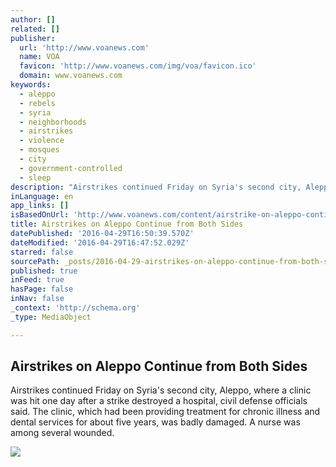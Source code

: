```yaml
---
author: []
related: []
publisher:
  url: 'http://www.voanews.com'
  name: VOA
  favicon: 'http://www.voanews.com/img/voa/favicon.ico'
  domain: www.voanews.com
keywords:
  - aleppo
  - rebels
  - syria
  - neighborhoods
  - airstrikes
  - violence
  - mosques
  - city
  - government-controlled
  - sleep
description: "Airstrikes continued Friday on Syria's second city, Aleppo, where a clinic was hit one day after a strike destroyed a hospital, civil defense officials said. The clinic, which had been providing treatment for chronic illness and dental services for about five years, was badly damaged. A nurse was among several wounded."
inLanguage: en
app_links: []
isBasedOnUrl: 'http://www.voanews.com/content/airstrike-on-aleppo-continue-from-both-sides/3308348.html'
title: Airstrikes on Aleppo Continue from Both Sides
datePublished: '2016-04-29T16:50:39.570Z'
dateModified: '2016-04-29T16:47:52.029Z'
starred: false
sourcePath: _posts/2016-04-29-airstrikes-on-aleppo-continue-from-both-sides.md
published: true
inFeed: true
hasPage: false
inNav: false
_context: 'http://schema.org'
_type: MediaObject

---
```

<article style=""><h1>Airstrikes on Aleppo Continue from Both Sides</h1><p>Airstrikes continued Friday on Syria's second city, Aleppo, where a clinic was hit one day after a strike destroyed a hospital, civil defense officials said. The clinic, which had been providing treatment for chronic illness and dental services for about five years, was badly damaged. A nurse was among several wounded.</p><img src="http://gdb.voanews.com/7D08CC18-212A-4A06-B93B-B905CE7EAC0D_cx0_cy5_cw0_mw1024_mh1024_s.jpg" /></article>